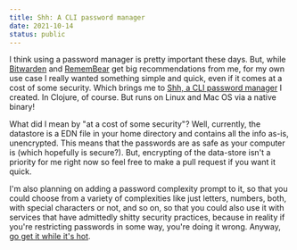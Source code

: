 ```yaml
---
title: Shh: A CLI password manager
date: 2021-10-14
status: public
---
```


I think using a password manager is pretty important these days. But, while [Bitwarden](https://www.google.com/search?client=safari&rls=en&q=bitwarden&ie=UTF-8&oe=UTF-8) and [RememBear](https://www.remembear.com) get big recommendations from me, for my own use case I really wanted something simple and quick, even if it comes at a cost of some security. Which brings me to [Shh, a CLI password manager](https://github.com/askonomm/shh) I created. In Clojure, of course. But runs on Linux and Mac OS via a native binary!


What did I mean by "at a cost of some security"? Well, currently, the datastore is a EDN file in your home directory and contains all the info as-is, unencrypted. This means that the passwords are as safe as your computer is (which hopefully is secure?). But, encrypting of the data-store isn't a priority for me right now so feel free to make a pull request if you want it quick. 

I'm also planning on adding a password complexity prompt to it, so that you could choose from a variety of complexities like just letters, numbers, both, with special characters or not, and so on, so that you could also use it with services that have admittedly shitty security practices, because in reality if you're restricting passwords in some way, you're doing it wrong. Anyway, [go get it while it's hot](https://github.com/askonomm/shh). 
